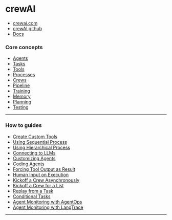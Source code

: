 # crewAI

- [crewai.com](https://www.crewai.com/)
- [crewAI github](https://github.com/crewAIInc/crewAI)
- [Docs](https://docs.crewai.com/)


### Core concepts

- [Agents]()
- [Tasks]()
- [Tools]()
- [Processes]()
- [Crews]()
- [Pipeline]()
- [Training]()
- [Memory]()
- [Planning]()
- [Testing]()

---

### How to guides

- [Create Custom Tools]()
- [Using Sequential Process]()
- [Using Hierarchical Process]()
- [Connecting to LLMs]()
- [Customizing Agents]()
- [Coding Agents]()
- [Forcing Tool Output as Result]()
- [Human Input on Execution]()
- [Kickoff a Crew Asynchronously]()
- [Kickoff a Crew for a List]()
- [Replay from a Task]()
- [Conditional Tasks]()
- [Agent Monitoring with AgentOps]()
- [Agent Monitoring with LangTrace]()

---



